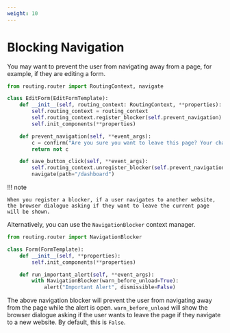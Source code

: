 ```yaml
---
weight: 10
---
```


# Blocking Navigation

You may want to prevent the user from navigating away from a page, for example, if they are editing a form.

```python
from routing.router import RoutingContext, navigate

class EditForm(EditFormTemplate):
    def __init__(self, routing_context: RoutingContext, **properties):
        self.routing_context = routing_context
        self.routing_context.register_blocker(self.prevent_navigation)
        self.init_components(**properties)

    def prevent_navigation(self, **event_args):
        c = confirm("Are you sure you want to leave this page? Your changes will be lost.")
        return not c

    def save_button_click(self, **event_args):
        self.routing_context.unregister_blocker(self.prevent_navigation)
        navigate(path="/dashboard")
```

!!! note

    When you register a blocker, if a user navigates to another website, the browser dialogue asking if they want to leave the current page will be shown.

Alternatively, you can use the `NavigationBlocker` context manager.

```python
from routing.router import NavigationBlocker

class Form(FormTemplate):
    def __init__(self, **properties):
        self.init_components(**properties)

    def run_important_alert(self, **event_args):
        with NavigationBlocker(warn_before_unload=True):
            alert("Important Alert", dismissible=False)
```

The above navigation blocker will prevent the user from navigating away from the page while the alert is open.
`warn_before_unload` will show the browser dialogue asking if the user wants to leave the page if they navigate to a new website. By default, this is `False`.
